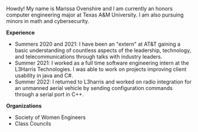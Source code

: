 Howdy! My name is Marissa Ovenshire and I am currently an honors computer engineering major at Texas A&M University. I am also pursuing minors in math and cybersecurity.

**Experience**
- Summers 2020 and 2021: I have been an "extern" at AT&T gaining a basic understanding of countless aspects of the leadership, technology, and telecommunications through talks with industry leaders.
- Summer 2021: I worked as a full time software engineering intern at the L3Harris Technologies. I was able to work on projects improving client usability in java and C#. 
- Summer 2022: I returned to L3harris and worked on radio integration for an unmanned aerial vehicle by sending configuration commands through a serial port in C++.

**Organizations**
- Society of Women Engineers 
- Class Councils 
